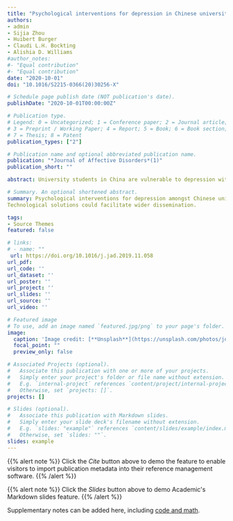 ```yaml
---
title: "Psychological interventions for depression in Chinese university students: A systematic review and meta-analysis"
authors:
- admin
- Sijia Zhou
- Huibert Burger
- Claudi L.H. Bockting
- Alishia D. Williams
#author_notes:
#- "Equal contribution"
#- "Equal contribution"
date: "2020-10-01"
doi: "10.1016/S2215-0366(20)30256-X"

# Schedule page publish date (NOT publication's date).
publishDate: "2020-10-01T00:00:00Z"

# Publication type.
# Legend: 0 = Uncategorized; 1 = Conference paper; 2 = Journal article;
# 3 = Preprint / Working Paper; 4 = Report; 5 = Book; 6 = Book section;
# 7 = Thesis; 8 = Patent
publication_types: ["2"]

# Publication name and optional abbreviated publication name.
publication: "*Journal of Affective Disorders*(1)"
publication_short: ""

abstract: University students in China are vulnerable to depression with a high estimated prevalence. It is currently unknown which types of psychological interventions are being delivered to treat depression in this population and whether they are effective. Therefore, a systematic review was conducted to address this issue.We searched records in English and Chinese databases up to January 2019. From 2,739 records, we identified 39 randomized controlled trails (RCTs) and 54 non-RCTs. A range of psychological interventions were identified including cognitive behaviour therapy, interpersonal therapy, and local interventions. Hedge's g pooled effect size of 23 comparisons from 21 RCTs (N =858) compared to a control group (N=802) was 1.08 (95% CI: 0.72 to 1.45). Heterogeneity was moderate with I2=47 (95%CI: 14 to 68). Type of control group was significantly associated with the effect size (p =0.039). Comparisons between the intervention condition and the ‘no intervention’ condition yielded a higher effect size (Hedges’ g =1.38, 95% CI: 0.89 to 1.87) than comparisons between the intervention condition and the ‘usual care/control’ condition (Hedges’ g=0.56, 95% CI 0.08 to 1.05). No other significant differences based on the study characteristics were observed. Collectively, there is evidence that psychological interventions for depression in Chinese university students are effective as compared to control groups, although the effects merit further examination by research of higher quality. Innovations in treatment delivery could facilitate wider dissemination of evidence-based interventions. 

# Summary. An optional shortened abstract.
summary: Psychological interventions for depression amongst Chinese university students were effective compared to control groups.
Technological solutions could facilitate wider dissemination.

tags:
- Source Themes
featured: false

# links:
# - name: ""
 url: https://doi.org/10.1016/j.jad.2019.11.058
url_pdf: 
url_code: ''
url_dataset: ''
url_poster: ''
url_project: ''
url_slides: ''
url_source: ''
url_video: ''

# Featured image
# To use, add an image named `featured.jpg/png` to your page's folder. 
image:
  caption: 'Image credit: [**Unsplash**](https://unsplash.com/photos/jdD8gXaTZsc)'
  focal_point: ""
  preview_only: false

# Associated Projects (optional).
#   Associate this publication with one or more of your projects.
#   Simply enter your project's folder or file name without extension.
#   E.g. `internal-project` references `content/project/internal-project/index.md`.
#   Otherwise, set `projects: []`.
projects: []

# Slides (optional).
#   Associate this publication with Markdown slides.
#   Simply enter your slide deck's filename without extension.
#   E.g. `slides: "example"` references `content/slides/example/index.md`.
#   Otherwise, set `slides: ""`.
slides: example
---
```


{{% alert note %}}
Click the *Cite* button above to demo the feature to enable visitors to import publication metadata into their reference management software.
{{% /alert %}}

{{% alert note %}}
Click the *Slides* button above to demo Academic's Markdown slides feature.
{{% /alert %}}

Supplementary notes can be added here, including [code and math](https://sourcethemes.com/academic/docs/writing-markdown-latex/).
